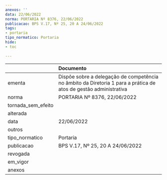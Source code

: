 ```yaml
---
anexos: ''
data: 22/06/2022
norma: PORTARIA Nº 8376, 22/06/2022
publicacao: BPS V.17, Nº 25, 20 A 24/06/2022
tags:
- portaria
tipo_normatico: Portaria
hide: 
- toc 
 
---
```


|                    | Documento                                                                                                        |
|:-------------------|:-----------------------------------------------------------------------------------------------------------------|
| ementa             | Dispõe sobre a delegação de competência no âmbito da Diretoria 1 para a prática de atos de gestão administrativa |
| norma              | PORTARIA Nº 8376, 22/06/2022                                                                                     |
| tornada_sem_efeito |                                                                                                                  |
| alterada           |                                                                                                                  |
| data               | 22/06/2022                                                                                                       |
| outros             |                                                                                                                  |
| tipo_normatico     | Portaria                                                                                                         |
| publicacao         | BPS V.17, Nº 25, 20 A 24/06/2022                                                                                 |
| revogada           |                                                                                                                  |
| em_vigor           |                                                                                                                  |
| anexos             |                                                                                                                  |